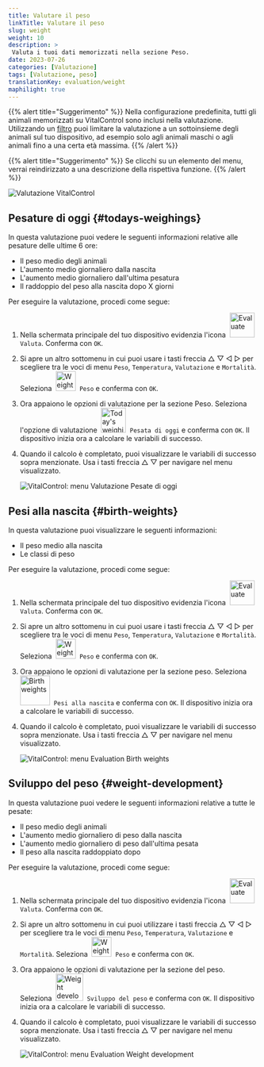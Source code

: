```yaml
---
title: Valutare il peso
linkTitle: Valutare il peso
slug: weight
weight: 10
description: >
 Valuta i tuoi dati memorizzati nella sezione Peso.
date: 2023-07-26
categories: [Valutazione]
tags: [Valutazione, peso]
translationKey: evaluation/weight
maphilight: true
---
```

{{% alert title="Suggerimento" %}}
Nella configurazione predefinita, tutti gli animali memorizzati su VitalControl sono inclusi nella valutazione. Utilizzando un [filtro](../../filter/) puoi limitare la valutazione a un sottoinsieme degli animali sul tuo dispositivo, ad esempio solo agli animali maschi o agli animali fino a una certa età massima.
{{% /alert %}}

{{% alert title="Suggerimento" %}}
Se clicchi su un elemento del menu, verrai reindirizzato a una descrizione della rispettiva funzione.
{{% /alert %}}

<img src="../images/imagemap.png" alt="Valutazione VitalControl" title="Peso" usemap="#workmap" class="maphilight" />

<map name="workmap">
   <area shape="rect" coords="3,40,116,160" alt="Pesatura di oggi" title="Valuta i valori di peso dei tuoi animali registrati con VitalControl nella giornata odierna&#10;Clic del mouse: alla documentazione" href="/it/docs/evaluation/weight/#todays-weighings">
   <area shape="rect" coords="116,40,238,160" alt="Pesi alla nascita" title="Valuta i tuoi pesi alla nascita memorizzati&#10;Clic del mouse: alla documentazione" href="/it/docs/evaluation/weight/#birth-weights">
   <area shape="rect" coords="3,160,116,279" alt="Sviluppo del peso" title="Valuta lo sviluppo del peso dei tuoi animali&#10;Clic del mouse: alla documentazione" href="/it/docs/evaluation/weight/#weight-development">

   <area shape="rect" coords="150,282,238,319" alt="Filtro" title="Imposta un filtro&#10;Clic del mouse: alla documentazione" href="/it/docs/filter">
   <area shape="rect" coords="2,282,95,319" alt="Indietro" title="Torna indietro di un livello&#10;Clic del mouse: alla documentazione" href="/it/docs/evaluation/">
</map>

## Pesature di oggi {#todays-weighings}
In questa valutazione puoi vedere le seguenti informazioni relative alle pesature delle ultime 6 ore:
- Il peso medio degli animali
- L'aumento medio giornaliero dalla nascita
- L'aumento medio giornaliero dall'ultima pesatura
- Il raddoppio del peso alla nascita dopo X giorni


Per eseguire la valutazione, procedi come segue:

1. Nella schermata principale del tuo dispositivo evidenzia l'icona &nbsp;<img src="/icons/main/evaluation.svg" width="50" align="bottom" alt="Evaluate" />&nbsp; `Valuta`. Conferma con `OK`.

2. Si apre un altro sottomenu in cui puoi usare i tasti freccia △ ▽ ◁ ▷ per scegliere tra le voci di menu `Peso`, `Temperatura`, `Valutazione` e `Mortalità`. Seleziona &nbsp;<img src="/icons/evaluation/weight.svg" width="40" align="bottom" alt="Weight" />&nbsp; `Peso` e conferma con `OK`.

3. Ora appaiono le opzioni di valutazione per la sezione Peso. Seleziona l'opzione di valutazione &nbsp;<img src="/icons/evaluation/weighingtoday.svg" width="50" align="bottom" alt="Today's weighing" />&nbsp; `Pesata di oggi` e conferma con `OK`. Il dispositivo inizia ora a calcolare le variabili di successo.

4. Quando il calcolo è completato, puoi visualizzare le variabili di successo sopra menzionate. Usa i tasti freccia △ ▽ per navigare nel menu visualizzato.

   ![VitalControl: menu Valutazione Pesate di oggi](../images/todaysweighings.png "Valuta Pesate di oggi")

## Pesi alla nascita {#birth-weights}
In questa valutazione puoi visualizzare le seguenti informazioni:
- Il peso medio alla nascita
- Le classi di peso

Per eseguire la valutazione, procedi come segue:

1. Nella schermata principale del tuo dispositivo evidenzia l'icona &nbsp;<img src="/icons/main/evaluation.svg" width="50" align="bottom" alt="Evaluate" />&nbsp; `Valuta`. Conferma con `OK`.

2. Si apre un altro sottomenu in cui puoi usare i tasti freccia △ ▽ ◁ ▷ per scegliere tra le voci di menu `Peso`, `Temperatura`, `Valutazione` e `Mortalità`. Seleziona &nbsp;<img src="/icons/evaluation/weight.svg" width="40" align="bottom" alt="Weight" />&nbsp; `Peso` e conferma con `OK`.

3. Ora appaiono le opzioni di valutazione per la sezione peso. Seleziona &nbsp;<img src="/icons/evaluation/birthweights.svg" width="60" align="bottom" alt="Birth weights" />&nbsp; `Pesi alla nascita` e conferma con `OK`. Il dispositivo inizia ora a calcolare le variabili di successo.

4. Quando il calcolo è completato, puoi visualizzare le variabili di successo sopra menzionate. Usa i tasti freccia △ ▽ per navigare nel menu visualizzato.


   ![VitalControl: menu Evaluation Birth weights](../images/birthweights.png "Evaluate Birth weights")

## Sviluppo del peso {#weight-development}

In questa valutazione puoi vedere le seguenti informazioni relative a tutte le pesate:
- Il peso medio degli animali
- L'aumento medio giornaliero di peso dalla nascita
- L'aumento medio giornaliero di peso dall'ultima pesata
- Il peso alla nascita raddoppiato dopo

Per eseguire la valutazione, procedi come segue:

1. Nella schermata principale del tuo dispositivo evidenzia l'icona &nbsp;<img src="/icons/main/evaluation.svg" width="50" align="bottom" alt="Evaluate" />&nbsp; `Valuta`. Conferma con `OK`.

2. Si apre un altro sottomenu in cui puoi utilizzare i tasti freccia △ ▽ ◁ ▷ per scegliere tra le voci di menu `Peso`, `Temperatura`, `Valutazione` e `Mortalità`. Seleziona &nbsp;<img src="/icons/evaluation/weight.svg" width="40" align="bottom" alt="Weight" />&nbsp; `Peso` e conferma con `OK`.

3. Ora appaiono le opzioni di valutazione per la sezione del peso. Seleziona &nbsp;<img src="/icons/evaluation/weightdevelopment.svg" width="55" align="bottom" alt="Weight development" />&nbsp; `Sviluppo del peso` e conferma con `OK`. Il dispositivo inizia ora a calcolare le variabili di successo.

4. Quando il calcolo è completato, puoi visualizzare le variabili di successo sopra menzionate. Usa i tasti freccia △ ▽ per navigare nel menu visualizzato.

   ![VitalControl: menu Evaluation Weight development](../images/weightdevelopment.png "Evaluate Weight development")
